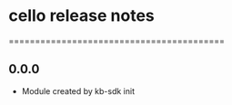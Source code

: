 # cello release notes
=========================================

0.0.0
-----
* Module created by kb-sdk init
